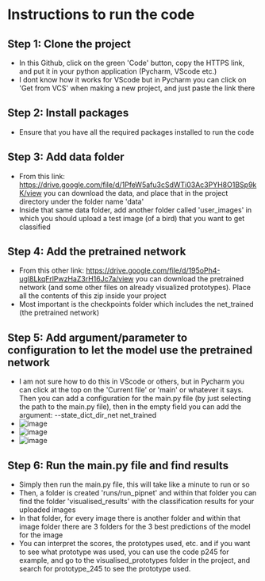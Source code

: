 # Instructions to run the code
## Step 1: Clone the project
* In this Github, click on the green 'Code' button, copy the HTTPS link, and put it in your python application (Pycharm, VScode etc.)
* I dont know how it works for VScode but in Pycharm you can click on 'Get from VCS' when making a new project, and just paste the link there

## Step 2: Install packages
* Ensure that you have all the required packages installed to run the code

## Step 3: Add data folder
* From this link: https://drive.google.com/file/d/1PfeW5afu3cSdWTi03Ac3PYH8O1BSp9kK/view you can download the data, and place that in the project directory under the folder name 'data'
* Inside that same data folder, add another folder called 'user_images' in which you should upload a test image (of a bird) that you want to get classified

## Step 4: Add the pretrained network
* From this other link: https://drive.google.com/file/d/195oPh4-ugl8LkqFrlPwzHaZ3rH16Jc7a/view you can download the pretrained network (and some other files on already visualized prototypes). Place all the contents of this zip inside your project
* Most important is the checkpoints folder which includes the net_trained (the pretrained network)

## Step 5: Add argument/parameter to configuration to let the model use the pretrained network
* I am not sure how to do this in VScode or others, but in Pycharm you can click at the top on the 'Current file' or 'main' or whatever it says. Then you can add a configuration for the main.py file (by just selecting the path to the main.py file), then in the empty field you can add the argument: --state_dict_dir_net net_trained
* ![image](https://github.com/user-attachments/assets/71d5d646-a507-434c-bb98-62dacc84af0c)
* ![image](https://github.com/user-attachments/assets/b48b16b3-c675-497d-8a38-95e8df8a4889)
* ![image](https://github.com/user-attachments/assets/4e84ee73-d3ba-4842-831e-486250709b15)

## Step 6: Run the main.py file and find results
* Simply then run the main.py file, this will take like a minute to run or so
* Then, a folder is created 'runs/run_pipnet' and within that folder you can find the folder 'visualised_results' with the classification results for your uploaded images
* In that folder, for every image there is another folder and within that image folder there are 3 folders for the 3 best predictions of the model for the image
* You can interpret the scores, the prototypes used, etc. and if you want to see what prototype was used, you can use the code p245 for example, and go to the visualised_prototypes folder in the project, and search for prototype_245 to see the prototype used.
